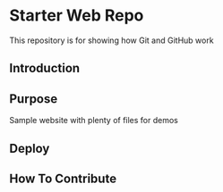 # Starter Web Repo

This repository is for showing how Git and GitHub work

## Introduction

## Purpose

Sample website with plenty of files for demos

## Deploy

## How To Contribute